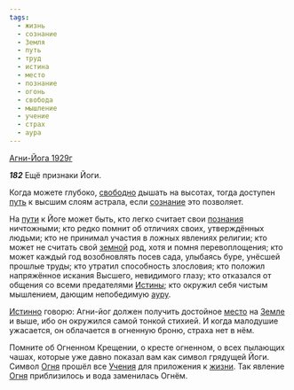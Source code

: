 ```yaml
---
tags:
  - жизнь
  - сознание
  - Земля
  - путь
  - труд
  - истина
  - место
  - познание
  - огонь
  - свобода
  - мышление
  - учение
  - страх
  - аура
---
```


[Агни-Йога 1929г](/agni/1929)

___182___
Ещё признаки Йоги.   

Когда можете глубоко, [свободно](/tag/#свобода) дышать на высотах, тогда доступен [путь](/tag/#путь) к высшим слоям астрала, если [сознание](/tag/#сознание) это позволяет.   

На [пути](/tag/#путь) к Йоге может быть, кто легко считает свои [познания](/tag/#познание) ничтожными; кто редко помнит об отличиях своих, утверждённых людьми; кто не принимал участия в ложных явлениях религии; кто может не считать свой [земной](/tag/#Земля) род, хотя и помня перевоплощения; кто может каждый год возобновлять посев сада, улыбаясь буре, унёсшей прошлые труды; кто утратил способность злословия; кто положил напряжённое искания Высшего, невидимого глазу; кто отказался от общения со всеми предателями [Истины](/tag/#истина); кто окружил себя чистым мышлением, дающим непобедимую [ауру](/tag/#аура).   

[Истинно](/tag/#истина) говорю: Агни-йог должен получить достойное [место](/tag/#место) на [Земле](/tag/#Земля) и выше, ибо он окружился самой тонкой стихией. И когда малодушие ужасается, он облачается в огненную броню, страха нет в нём.   

Помните об Огненном Крещении, о кресте огненном, о всех пылающих чашах, которые уже давно показал вам как символ грядущей Йоги. Символ [Огня](/tag/#огонь) прошёл все [Учения](/tag/#учение) для приложения к [жизни](/tag/#жизнь). Так явление [Огня](/tag/#огонь) приблизилось и вода заменилась Огнём.